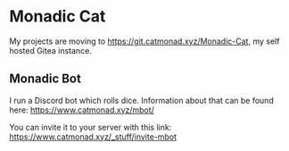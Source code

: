 # Monadic Cat
My projects are moving to https://git.catmonad.xyz/Monadic-Cat,
my self hosted Gitea instance.

## Monadic Bot
I run a Discord bot which rolls dice. Information about that can be found here:
https://www.catmonad.xyz/mbot/

You can invite it to your server with this link:
https://www.catmonad.xyz/_stuff/invite-mbot
